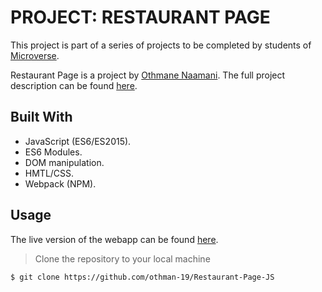 # PROJECT: RESTAURANT PAGE

This project is part of a series of projects to be completed by students of [Microverse](https://www.microverse.org/ "The Global School for Remote Software Developers!").

Restaurant Page is a project by  [Othmane Naamani](https://github.com/othman-19). The full project description can be found [here](https://www.theodinproject.com/courses/javascript/lessons/restaurant-page).

## Built With

- JavaScript (ES6/ES2015).
- ES6 Modules.
- DOM manipulation.
- HMTL/CSS.
- Webpack (NPM).

## Usage

The live version of the webapp can be found [here](https://othman-19.github.io/Restaurant-Page-JS/).

> Clone the repository to your local machine

```sh
$ git clone https://github.com/othman-19/Restaurant-Page-JS
```